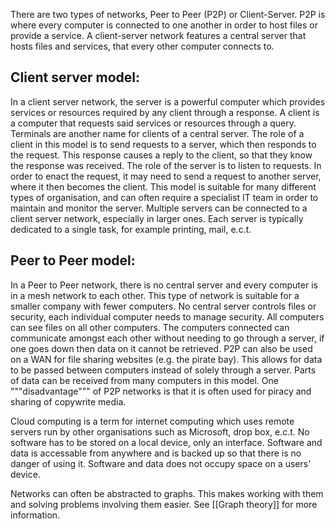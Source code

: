 
There are two types of networks, Peer to Peer (P2P) or Client-Server. P2P is where every computer is connected to one another in order to host files or provide a service. A client-server network features a central server that hosts files and services, that every other computer connects to.

## Client server model:

In a client server network, the server is a powerful computer which provides services or resources required by any client through a response. A client is a computer that requests said services or resources through a query. Terminals are another name for clients of a central server. The role of a client in this model is to send requests to a server, which then responds to the request. This response causes a reply to the client, so that they know the response was received. The role of the server is to listen to requests. In order to enact the request, it may need to send a request to another server, where it then becomes the client. This model is suitable for many different types of organisation, and can often require a specialist IT team in order to maintain and monitor the server. Multiple servers can be connected to a client server network, especially in larger ones. Each server is typically dedicated to a single task, for example printing, mail, e.c.t.

## Peer to Peer model:

In a Peer to Peer network, there is no central server and every computer is in a mesh network to each other. This type of network is suitable for a smaller company with fewer computers. No central server controls files or security, each individual computer needs to manage security. All computers can see files on all other computers. The computers connected can communicate amongst each other without needing to go through a server, if one goes down then data on it cannot be retrieved. P2P can also be used on a WAN for file sharing websites (e.g. the pirate bay). This allows for data to be passed between computers instead of solely through a server. Parts of data can be received from many computers in this model. One """disadvantage""" of P2P networks is that it is often used for piracy and sharing of copywrite media.

Cloud computing is a term for internet computing which uses remote servers run by other organisations such as Microsoft, drop box, e.c.t. No software has to be stored on a local device, only an interface. Software and data is accessable from anywhere and is backed up so that there is no danger of using it. Software and data does not occupy space on a users' device.

Networks can often be abstracted to graphs. This makes working with them and solving problems involving them easier. See [[Graph theory]] for more information.
